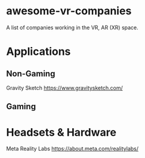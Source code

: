 # awesome-vr-companies
A list of companies working in the VR, AR (XR) space.

# Applications
## Non-Gaming
Gravity Sketch https://www.gravitysketch.com/

## Gaming


# Headsets & Hardware
Meta Reality Labs
https://about.meta.com/realitylabs/

